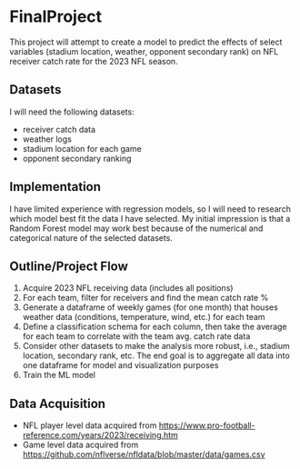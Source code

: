 # FinalProject
 This project will attempt to create a model to predict the effects of select variables (stadium location, weather, opponent secondary rank)
 on NFL receiver catch rate for the 2023 NFL season.

## Datasets
I will need the following datasets:
- receiver catch data
- weather logs
- stadium location for each game
- opponent secondary ranking

## Implementation
I have limited experience with regression models, so I will need to research which model best fit the data I have selected. My initial impression is that 
a Random Forest model may work best because of the numerical and categorical nature of the selected datasets.

## Outline/Project Flow
1. Acquire 2023 NFL receiving data (includes all positions)
2. For each team, filter for receivers and find the mean catch rate %
3. Generate a dataframe of weekly games (for one month) that houses weather data (conditions, temperature, wind, etc.) for each team
5. Define a classification schema for each column, then take the average for each team to correlate with the team avg. catch rate data
6. Consider other datasets to make the analysis more robust, i.e., stadium location, secondary rank, etc. The end goal is to aggregate all data into one dataframe for model and visualization purposes
7. Train the ML model

## Data Acquisition
- NFL player level data acquired from https://www.pro-football-reference.com/years/2023/receiving.htm
- Game level data acquired from https://github.com/nflverse/nfldata/blob/master/data/games.csv
